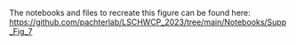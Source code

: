 The notebooks and files to recreate this figure can be found here:  
https://github.com/pachterlab/LSCHWCP_2023/tree/main/Notebooks/Supp_Fig_7